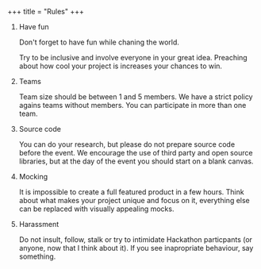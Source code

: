 +++
title = "Rules"
+++

1. Have fun

	Don't forget to have fun while chaning the world. 

	Try to be inclusive and involve everyone in your great idea. Preaching about how cool your project is increases your chances to win.

1. Teams

	Team size should be between 1 and 5 members. We have a strict policy agains teams without members. 
	You can participate in more than one team. 

1. Source code

	You can do your research, but please do not prepare source code before the event.
	We encourage the use of third party and open source libraries, but at the day of the event you should start on a blank canvas. 

1. Mocking 

	It is impossible to create a full featured product in a few hours. Think about what makes your project unique and focus on it, everything else can be replaced with visually appealing mocks. 

1. Harassment

	Do not insult, follow, stalk or try to intimidate Hackathon particpants (or anyone, now that I think about it). 
	If you see inapropriate behaviour, say something.
